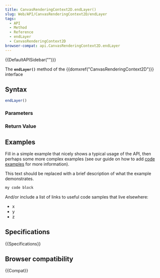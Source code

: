 ```yaml
---
title: CanvasRenderingContext2D.endLayer()
slug: Web/API/CanvasRenderingContext2D/endLayer
tags:
  - API
  - Method
  - Reference
  - endLayer
  - CanvasRenderingContext2D
browser-compat: api.CanvasRenderingContext2D.endLayer
---
```

{{DefaultAPISidebar("")}}

The **`endLayer()`** method of the {{domxref("CanvasRenderingContext2D")}} interface 

## Syntax

```js
endLayer()
```

### Parameters



### Return Value



## Examples

Fill in a simple example that nicely shows a typical usage of the API, then perhaps some more complex examples (see our guide on how to add [code examples](/en-US/docs/MDN/Contribute/Structures/Code_examples) for more information).

This text should be replaced with a brief description of what the example demonstrates.

```js
my code block
```

And/or include a list of links to useful code samples that live elsewhere:

*   x
*   y
*   z

## Specifications

{{Specifications}}

## Browser compatibility

{{Compat}}

